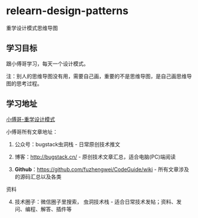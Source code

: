 # relearn-design-patterns
重学设计模式思维导图
## 学习目标
跟小傅哥学习，每天一个设计模式。

注：别人的思维导图没有用，需要自己画，重要的不是思维导图，是自己画思维导图的思考过程。

## 学习地址

[小傅哥-重学设计模式](https://bugstack.cn/itstack/itstack-demo-design.html)

小傅哥所有文章地址：

1. 公众号：bugstack⾍洞栈 - ⽇常原创技术推⽂

2. 博客：http://bugstack.cn/ - 原创技术⽂章汇总，适合电脑(PC)端阅读

3. **Github**：https://github.com/fuzhengwei/CodeGuide/wiki - 所有⽂章涉及的源码汇总以及各类

资料

4. 技术圈⼦：微信圈⼦⾥搜索， ⾍洞技术栈 - 适合⽇常技术发帖；资料、发问、编程、解答、插件等